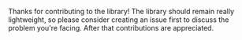 Thanks for contributing to the library! The library should remain really lightweight, so please consider creating an issue first to discuss the problem you're facing. After that contributions are appreciated.